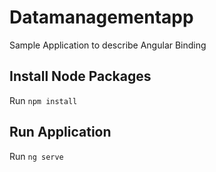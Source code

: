 # Datamanagementapp

Sample Application to describe Angular Binding

## Install Node Packages

Run `npm install` 

## Run Application

Run `ng serve`
